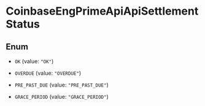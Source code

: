 
# CoinbaseEngPrimeApiApiSettlementStatus

## Enum


* `OK` (value: `"OK"`)

* `OVERDUE` (value: `"OVERDUE"`)

* `PRE_PAST_DUE` (value: `"PRE_PAST_DUE"`)

* `GRACE_PERIOD` (value: `"GRACE_PERIOD"`)



